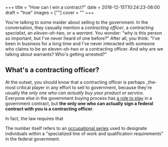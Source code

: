 +++
title = "How can I win a contract?"
date = 2018-12-15T10:24:23-06:00
draft = "true"
images = [""]
cover = ""
+++

You're talking to some insider about selling to the government. In the conversation, they casually mention a _contracting officer_, a _contracting specialist_, an _eleven-oh-two_, or a _warrant_. You wonder: "why is this person so important, but I've never heard of one before?" After all, you think: "I've been in business for a long time and I've never interacted with someone who claims to be an eleven-oh-two or a contracting officer. And why are we talking about warrants? Who's getting arrested?"

## What's a contracting officer?

At the outset, you should know that a contracting officer is perhaps _the- most critical player in any effort to sell to government, because they're usually the _only one who can actually buy your product or service_. Everyone else in the government buying process has [a role to play](/blog/separation-of-product-powers/) in a government contract, but **the only one who can actually sign a federal contract with you is a contracting officer**.

In fact, the law requires that

The number itself refers to an [occupational series](https://www.opm.gov/policy-data-oversight/classification-qualifications/general-schedule-qualification-standards/1100/contracting-series-1102/) used to designate individuals within a "specialized line of work and qualification requirements" in the federal government.
